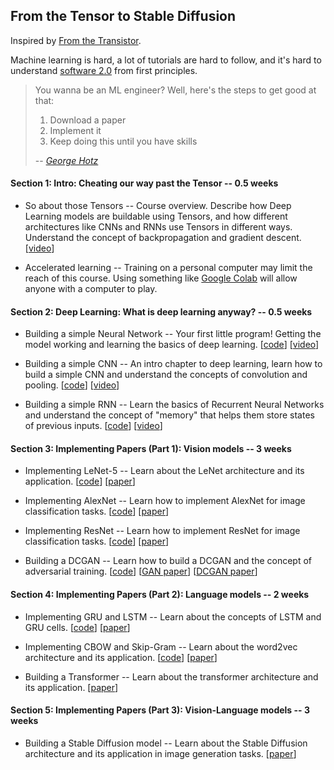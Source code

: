## From the Tensor to Stable Diffusion

Inspired by [From the Transistor][0].

Machine learning is hard, a lot of tutorials are hard to follow, and
it's hard to understand [software 2.0][1] from first principles.

> You wanna be an ML engineer? Well, here's the steps to get good at that:
>
> 1. Download a paper
> 2. Implement it
> 3. Keep doing this until you have skills
>
> -- *[George Hotz][2]*

#### Section 1: Intro: Cheating our way past the Tensor -- 0.5 weeks

- So about those Tensors -- Course overview. Describe how Deep Learning models are buildable using Tensors, and how different architectures like CNNs and RNNs use Tensors in different ways. Understand the concept of backpropagation and gradient descent.
[[video](https://www.youtube.com/watch?v=VMj-3S1tku0)]

- Accelerated learning -- Training on a personal computer may limit the reach of this course. Using something like [Google Colab][3] will allow anyone with a computer to play.

#### Section 2: Deep Learning: What is deep learning anyway? -- 0.5 weeks

- Building a simple Neural Network -- Your first little program! Getting the model working and learning the basics of deep learning.
[[code](https://github.com/jla524/fromthetensor/blob/main/examples/mnist_from_scratch.ipynb)]
[[video](https://www.youtube.com/watch?v=JRlyw6LO5qo)]

- Building a simple CNN -- An intro chapter to deep learning, learn how to build a simple CNN and understand the concepts of convolution and pooling.
[[code](https://github.com/jla524/fromthetensor/blob/main/examples/mnist_cnn.ipynb)]
[[video](https://www.youtube.com/watch?v=KuXjwB4LzSA)]

- Building a simple RNN -- Learn the basics of Recurrent Neural Networks and understand the concept of "memory" that helps them store states of previous inputs.
[[code](https://github.com/jla524/fromthetensor/blob/main/examples/names_rnn.ipynb)]
[[video](https://www.youtube.com/watch?v=WCUNPb-5EYI)]

#### Section 3: Implementing Papers (Part 1): Vision models -- 3 weeks

- Implementing LeNet-5 -- Learn about the LeNet architecture and its application.
[[code](https://github.com/jla524/fromthetensor/blob/main/examples/mnist_lenet.ipynb)]
[[paper](http://yann.lecun.com/exdb/publis/pdf/lecun-01a.pdf)]

- Implementing AlexNet -- Learn how to implement AlexNet for image classification tasks.
[[code](https://github.com/jla524/fromthetensor/blob/main/examples/cifar_alexnet.ipynb)]
[[paper](https://papers.nips.cc/paper/2012/hash/c399862d3b9d6b76c8436e924a68c45b-Abstract.html)]

- Implementing ResNet -- Learn how to implement ResNet for image classification tasks.
[[code](https://github.com/jla524/fromthetensor/blob/main/examples/cifar_resnet.ipynb)]
[[paper](https://arxiv.org/abs/1512.03385)]

- Building a DCGAN -- Learn how to build a DCGAN and the concept of adversarial training.
[[code](https://github.com/jla524/fromthetensor/blob/main/examples/mnist_dcgan.ipynb)]
[[GAN paper](https://arxiv.org/abs/1406.2661)]
[[DCGAN paper](http://yann.lecun.com/exdb/publis/pdf/lecun-01a.pdf)]

#### Section 4: Implementing Papers (Part 2): Language models -- 2 weeks

- Implementing GRU and LSTM -- Learn about the concepts of LSTM and GRU cells.
[[code](https://github.com/jla524/fromthetensor/blob/main/examples/names_gru_lstm.ipynb)]
[[paper](https://arxiv.org/abs/1412.3555)]

- Implementing CBOW and Skip-Gram -- Learn about the word2vec architecture and its application.
[[code](https://github.com/jla524/fromthetensor/blob/main/examples/cbow_skipgram.ipynb)]
[[paper](https://arxiv.org/abs/1301.3781)]

- Building a Transformer -- Learn about the transformer architecture and its application.
[[paper](https://arxiv.org/abs/1706.03762)]

#### Section 5: Implementing Papers (Part 3): Vision-Language models -- 3 weeks

- Building a Stable Diffusion model -- Learn about the Stable Diffusion architecture and its application in image generation tasks.
[[paper](https://arxiv.org/abs/2112.10752)]

[0]: https://github.com/geohot/fromthetransistor
[1]: https://karpathy.medium.com/software-2-0-a64152b37c35
[2]: https://youtu.be/N2bXEUSAiTI?t=1315
[3]: https://colab.research.google.com
